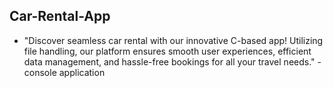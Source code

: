 ## Car-Rental-App

- "Discover seamless car rental with our innovative C-based app! Utilizing file handling, our platform ensures smooth user experiences, efficient data management,
  and hassle-free bookings for all your travel needs."
  -console application
